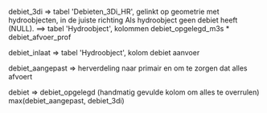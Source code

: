 debiet_3di =>
tabel 'Debieten_3Di_HR', gelinkt op geometrie met hydroobjecten, in de juiste richting
Als hydroobject geen debiet heeft (NULL). ==> tabel 'Hydroobject', kolommen
debiet_opgelegd_m3s * debiet_afvoer_prof

debiet_inlaat => tabel 'Hydroobject', kolom debiet aanvoer

debiet_aangepast => herverdeling naar primair en om te zorgen dat alles
afvoert

debiet =>
debiet_opgelegd (handmatig gevulde kolom om alles te overrulen)
max(debiet_aangepast, debiet_3di)



